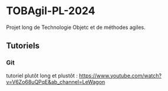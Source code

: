 # TOBAgil-PL-2024
Projet long de Technologie Objetc et de méthodes agiles.


## Tutoriels

### Git

tutoriel plutôt long et plustôt : https://www.youtube.com/watch?v=V6Zo68uQPqE&ab_channel=LeWagon

